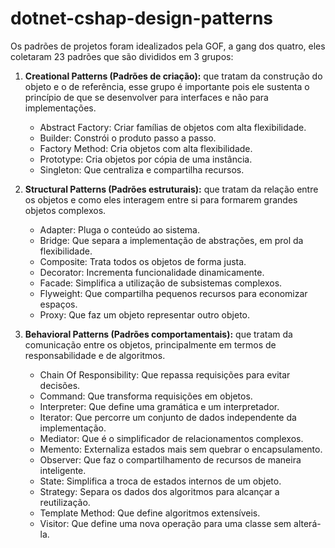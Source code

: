 # dotnet-cshap-design-patterns

Os padrões de projetos foram idealizados pela GOF, a gang dos quatro, eles coletaram 23 padrões que são divididos em 3 grupos:

1. **Creational Patterns (Padrões de criação):** que tratam da construção do objeto e o de referência, esse grupo é importante pois ele sustenta o princípio de que se desenvolver para interfaces e não para implementações.
   - Abstract Factory: Criar famílias de objetos com alta flexibilidade.
   - Builder: Constrói o produto passo a passo.
   - Factory Method: Cria objetos com alta flexibilidade.
   - Prototype: Cria objetos por cópia de uma instância.
   - Singleton: Que centraliza e compartilha recursos.

2. **Structural Patterns (Padrões estruturais):** que tratam da relação entre os objetos e como eles interagem entre si para formarem grandes objetos complexos.
   - Adapter: Pluga o conteúdo ao sistema.
   - Bridge: Que separa a implementação de abstrações, em prol da flexibilidade.
   - Composite: Trata todos os objetos de forma justa.
   - Decorator: Incrementa funcionalidade dinamicamente.
   - Facade: Simplifica a utilização de subsistemas complexos.
   - Flyweight: Que compartilha pequenos recursos para economizar espaços.
   - Proxy: Que faz um objeto representar outro objeto.

3. **Behavioral Patterns (Padrões comportamentais):** que tratam da comunicação entre os objetos, principalmente em termos de responsabilidade e de algoritmos.
   - Chain Of Responsibility: Que repassa requisições para evitar decisões.
   - Command: Que transforma requisições em objetos.
   - Interpreter: Que define uma gramática e um interpretador.
   - Iterator: Que percorre um conjunto de dados independente da implementação.
   - Mediator: Que é o simplificador de relacionamentos complexos.
   - Memento: Externaliza estados mais sem quebrar o encapsulamento.
   - Observer: Que faz o compartilhamento de recursos de maneira inteligente.
   - State: Simplifica a troca de estados internos de um objeto.
   - Strategy: Separa os dados dos algoritmos para alcançar a reutilização.
   - Template Method: Que define algoritmos extensíveis.
   - Visitor: Que define uma nova operação para uma classe sem alterá-la.
